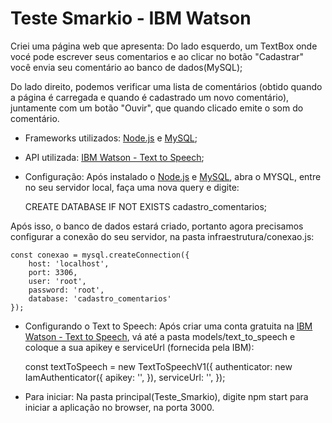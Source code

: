 # Teste Smarkio - IBM Watson
Criei uma página web que apresenta:
Do lado esquerdo, um TextBox onde vocé pode escrever seus comentarios e ao clicar no botão "Cadastrar" você envia seu comentário ao banco de dados(MySQL);

Do lado direito, podemos verificar uma lista de comentários (obtido quando a página é carregada e quando é cadastrado um novo comentário), juntamente com um botão "Ouvir", que quando clicado emite o som do comentário.

 - Frameworks utilizados:
[Node.js](https://nodejs.org/en/) e [MySQL](https://www.mysql.com/);

 - API utilizada:
[IBM Watson - Text to Speech](https://www.ibm.com/br-pt/cloud/watson-text-to-speech?p1=Search&p4=43700052743483225&p5=e&gclid=Cj0KCQjwo-aCBhC-ARIsAAkNQisQigIl8DZU1IxUQzaU4lrxYYDyzYz-BfyRJSemezdum_k_bBfnj_MaAi1ZEALw_wcB&gclsrc=aw.ds);

 - Configuração:
Após instalado o [Node.js](https://nodejs.org/en/) e [MySQL](https://www.mysql.com/), abra o MYSQL, entre no seu servidor local, faça uma nova query e digite:

	CREATE DATABASE IF NOT EXISTS cadastro_comentarios;

Após isso, o banco de dados estará criado, portanto agora precisamos configurar a conexão do seu servidor, na pasta infraestrutura/conexao.js:

	const conexao = mysql.createConnection({
		host: 'localhost',
		port: 3306,
		user: 'root',
		password: 'root',
		database: 'cadastro_comentarios'
	});


- Configurando o Text to Speech:
Após criar uma conta gratuita na [IBM Watson - Text to Speech](https://www.ibm.com/br-pt/cloud/watson-text-to-speech?p1=Search&p4=43700052743483225&p5=e&gclid=Cj0KCQjwo-aCBhC-ARIsAAkNQisQigIl8DZU1IxUQzaU4lrxYYDyzYz-BfyRJSemezdum_k_bBfnj_MaAi1ZEALw_wcB&gclsrc=aw.ds), vá até a pasta models/text_to_speech e coloque a sua apikey e serviceUrl (fornecida pela IBM):

	 const textToSpeech = new TextToSpeechV1({
		    authenticator: new IamAuthenticator({
			apikey: '',
		    }),
		    serviceUrl: '',
		});

- Para iniciar:
Na pasta principal(Teste_Smarkio), digite npm start para iniciar a aplicação no browser, na porta 3000.





